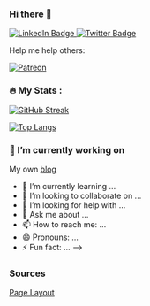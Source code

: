 ### Hi there 👋

<div id="badges">
  <a href="https://www.linkedin.com/in/robertmei%C3%9Fner">
    <img src="https://img.shields.io/badge/LinkedIn-blue?style=for-the-badge&logo=linkedin&logoColor=white" alt="LinkedIn Badge"/>
  </a>
  <a href="https://twitter.com/RobertFPresent">
    <img src="https://img.shields.io/badge/Twitter-blue?style=for-the-badge&logo=twitter&logoColor=white" alt="Twitter Badge"/>
  </a>
</div>
<img src="https://komarev.com/ghpvc/?username=RMeissnerCC&style=flat-square&color=blue" alt=""/>

Help me help others:

<div id="badges">
<a href="https://patreon.com/RobertForFuture"><img src="https://img.shields.io/endpoint.svg?url=https%3A%2F%2Faceasin-patreon.herokuapp.com%2FRobertForFuture&color=FF5441&label=Patreon&logo=Patreon&logoColor=FF5441&style=for-the-badge" alt="Patreon"> </a>
</div>

### :fire: My Stats :

[![GitHub Streak](http://github-readme-streak-stats.herokuapp.com?user=RMeissnerCC&theme=dark&background=000000)](https://git.io/streak-stats)

[![Top Langs](https://github-readme-stats.vercel.app/api/top-langs/?username=RMeissnerCC&layout=compact&theme=vision-friendly-dark)](https://github.com/anuraghazra/github-readme-stats)

### 🔭 I’m currently working on 

My own [blog](http://robertforpresent.de/)


- 🌱 I’m currently learning ...
- 👯 I’m looking to collaborate on ...
- 🤔 I’m looking for help with ...
- 💬 Ask me about ...
- 📫 How to reach me: ...
- 😄 Pronouns: ...
- ⚡ Fun fact: ...
-->

### Sources

[Page Layout](https://www.sitepoint.com/github-profile-readme/)

